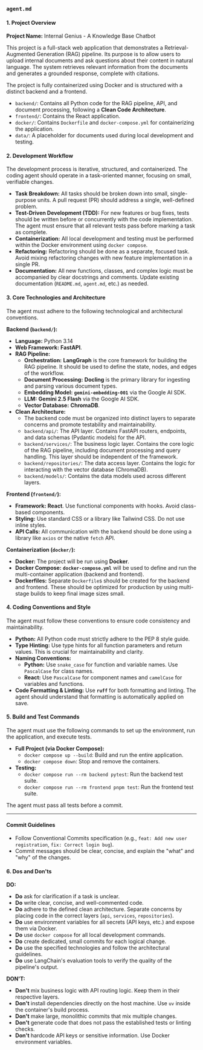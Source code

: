 ### `agent.md`

#### 1. Project Overview

**Project Name:** Internal Genius - A Knowledge Base Chatbot

This project is a full-stack web application that demonstrates a Retrieval-Augmented Generation (RAG) pipeline. Its purpose is to allow users to upload internal documents and ask questions about their content in natural language. The system retrieves relevant information from the documents and generates a grounded response, complete with citations.

The project is fully containerized using Docker and is structured with a distinct backend and a frontend.

* `backend/`: Contains all Python code for the RAG pipeline, API, and document processing, following a **Clean Code Architecture**.
* `frontend/`: Contains the React application.
* `docker/`: Contains `Dockerfile` and `docker-compose.yml` for containerizing the application.
* `data/`: A placeholder for documents used during local development and testing.

#### 2. Development Workflow

The development process is iterative, structured, and containerized. The coding agent should operate in a task-oriented manner, focusing on small, verifiable changes.

* **Task Breakdown:** All tasks should be broken down into small, single-purpose units. A pull request (PR) should address a single, well-defined problem.
* **Test-Driven Development (TDD):** For new features or bug fixes, tests should be written before or concurrently with the code implementation. The agent must ensure that all relevant tests pass before marking a task as complete.
* **Containerization:** All local development and testing must be performed within the Docker environment using `docker compose`.
* **Refactoring:** Refactoring should be done as a separate, focused task. Avoid mixing refactoring changes with new feature implementation in a single PR.
* **Documentation:** All new functions, classes, and complex logic must be accompanied by clear docstrings and comments. Update existing documentation (`README.md`, `agent.md`, etc.) as needed.

#### 3. Core Technologies and Architecture

The agent must adhere to the following technological and architectural conventions.

**Backend (`backend/`):**
* **Language:** Python 3.14
* **Web Framework:** **FastAPI**.
* **RAG Pipeline:**
    * **Orchestration:** **LangGraph** is the core framework for building the RAG pipeline. It should be used to define the state, nodes, and edges of the workflow.
    * **Document Processing:** **Docling** is the primary library for ingesting and parsing various document types.
    * **Embedding Model:** **`gemini-embedding-001`** via the Google AI SDK.
    * **LLM:** **Gemini 2.5 Flash** via the Google AI SDK.
    * **Vector Database:** **ChromaDB**.
* **Clean Architecture:**
    * The backend code must be organized into distinct layers to separate concerns and promote testability and maintainability.
    * `backend/api/`: The API layer. Contains FastAPI routers, endpoints, and data schemas (Pydantic models) for the API.
    * `backend/services/`: The business logic layer. Contains the core logic of the RAG pipeline, including document processing and query handling. This layer should be independent of the framework.
    * `backend/repositories/`: The data access layer. Contains the logic for interacting with the vector database (ChromaDB).
    * `backend/models/`: Contains the data models used across different layers.

**Frontend (`frontend/`):**
* **Framework:** **React**. Use functional components with hooks. Avoid class-based components.
* **Styling:** Use standard CSS or a library like Tailwind CSS. Do not use inline styles.
* **API Calls:** All communication with the backend should be done using a library like `axios` or the native `fetch` API.

**Containerization (`docker/`):**
* **Docker:** The project will be run using **Docker**.
* **Docker Compose:** **`docker-compose.yml`** will be used to define and run the multi-container application (backend and frontend).
* **Dockerfiles:** Separate `Dockerfile`s should be created for the backend and frontend. These should be optimized for production by using multi-stage builds to keep final image sizes small.

#### 4. Coding Conventions and Style

The agent must follow these conventions to ensure code consistency and maintainability.

* **Python:** All Python code must strictly adhere to the PEP 8 style guide.
* **Type Hinting:** Use type hints for all function parameters and return values. This is crucial for maintainability and clarity.
* **Naming Conventions:**
    * **Python:** Use `snake_case` for function and variable names. Use `PascalCase` for class names.
    * **React:** Use `PascalCase` for component names and `camelCase` for variables and functions.
* **Code Formatting & Linting:** Use **`ruff`** for both formatting and linting. The agent should understand that formatting is automatically applied on save.

#### 5. Build and Test Commands

The agent must use the following commands to set up the environment, run the application, and execute tests.

* **Full Project (via Docker Compose):**
    * `docker compose up --build`: Build and run the entire application.
    * `docker compose down`: Stop and remove the containers.
* **Testing:**
    * `docker compose run --rm backend pytest`: Run the backend test suite.
    * `docker compose run --rm frontend pnpm test`: Run the frontend test suite.

The agent must pass all tests before a commit.

---

#### Commit Guidelines

- Follow Conventional Commits specification (e.g., `feat: Add new user registration`, `fix: Correct login bug`).
- Commit messages should be clear, concise, and explain the "what" and "why" of the changes.

#### 6. Dos and Don'ts

**DO:**
* **Do** ask for clarification if a task is unclear.
* **Do** write clear, concise, and well-commented code.
* **Do** adhere to the defined clean architecture. Separate concerns by placing code in the correct layers (`api`, `services`, `repositories`).
* **Do** use environment variables for all secrets (API keys, etc.) and expose them via Docker.
* **Do** use `docker compose` for all local development commands.
* **Do** create dedicated, small commits for each logical change.
* **Do** use the specified technologies and follow the architectural guidelines.
* **Do** use LangChain's evaluation tools to verify the quality of the pipeline's output.

**DON'T:**
* **Don't** mix business logic with API routing logic. Keep them in their respective layers.
* **Don't** install dependencies directly on the host machine. Use `uv` inside the container's build process.
* **Don't** make large, monolithic commits that mix multiple changes.
* **Don't** generate code that does not pass the established tests or linting checks.
* **Don't** hardcode API keys or sensitive information. Use Docker environment variables.